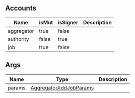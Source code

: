 ## Accounts
|Name|isMut|isSigner|Description|
|--|--|--|--|
| aggregator | true | false |  |
| authority | false | true |  |
| job | true | false |  |
## Args
|Name|Type|Description|
|--|--|--|
| params | [AggregatorAddJobParams](/program/types/aggregatoraddjobparams) |  |

